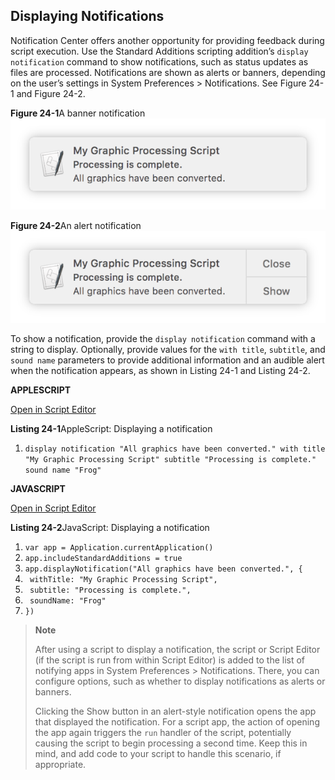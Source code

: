 <a id="//apple_ref/doc/uid/TP40016239-CH61"></a><a id="//apple_ref/doc/uid/TP40016239-CH61-SW1"></a>

## Displaying Notifications

Notification Center offers another opportunity for providing feedback during script execution. Use the Standard Additions scripting addition’s `display notification` command to show notifications, such as status updates as files are processed. Notifications are shown as alerts or banners, depending on the user’s settings in System Preferences &gt; Notifications. See Figure 24-1 and Figure 24-2.

<a id="//apple_ref/doc/uid/TP40016239-CH61-SW5"></a>
**Figure 24-1**A banner notification
![image: ../Art/notification-banner_2x.png](Art/notification-banner_2x.png)

<a id="//apple_ref/doc/uid/TP40016239-CH61-SW2"></a>
**Figure 24-2**An alert notification
![image: ../Art/notification-alert_2x.png](Art/notification-alert_2x.png)

To show a notification, provide the `display notification` command with a string to display. Optionally, provide values for the `with title`, `subtitle`, and `sound name` parameters to provide additional information and an audible alert when the notification appears, as shown in Listing 24-1 and Listing 24-2.

**APPLESCRIPT**

[Open in Script Editor](applescript://com.apple.scripteditor?action=new&script=display%20notification%20%22All%20graphics%20have%20been%20converted.%22%20with%20title%20%22My%20Graphic%20Processing%20Script%22%20subtitle%20%22Processing%20is%20complete.%22%20sound%20name%20%22Frog%22)

<a id="//apple_ref/doc/uid/TP40016239-CH61-SW3"></a>
**Listing 24-1**AppleScript: Displaying a notification

1. `display notification "All graphics have been converted." with title "My Graphic Processing Script" subtitle "Processing is complete." sound name "Frog"`

**JAVASCRIPT**

[Open in Script Editor](applescript://com.apple.scripteditor?action=new&script=var%20app%20%3D%20Application.currentApplication%28%29%0A%0Aapp.includeStandardAdditions%20%3D%20true%0A%0Aapp.displayNotification%28%22All%20graphics%20have%20been%20converted.%22%2C%20%7B%0A%20%20%20%20withTitle%3A%20%22My%20Graphic%20Processing%20Script%22%2C%0A%20%20%20%20subtitle%3A%20%22Processing%20is%20complete.%22%2C%0A%20%20%20%20soundName%3A%20%22Frog%22%0A%7D%29)

<a id="//apple_ref/doc/uid/TP40016239-CH61-SW4"></a>
**Listing 24-2**JavaScript: Displaying a notification

1. `var app = Application.currentApplication()`
3. `app.includeStandardAdditions = true`
5. `app.displayNotification("All graphics have been converted.", {`
6. ` withTitle: "My Graphic Processing Script",`
7. ` subtitle: "Processing is complete.",`
8. ` soundName: "Frog"`
9. `})`

> **Note**
>
>
> After using a script to display a notification, the script or Script Editor (if the script is run from within Script Editor) is added to the list of notifying apps in System Preferences &gt; Notifications. There, you can configure options, such as whether to display notifications as alerts or banners.
>
> Clicking the Show button in an alert-style notification opens the app that displayed the notification. For a script app, the action of opening the app again triggers the `run` handler of the script, potentially causing the script to begin processing a second time. Keep this in mind, and add code to your script to handle this scenario, if appropriate.
